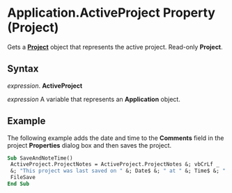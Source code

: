 
# Application.ActiveProject Property (Project)

Gets a  **[Project](855c1ad9-0e84-f274-9e0e-2424e7cab447.md)** object that represents the active project. Read-only **Project**.


## Syntax

 _expression_. **ActiveProject**

 _expression_ A variable that represents an **Application** object.


## Example

The following example adds the date and time to the  **Comments** field in the project **Properties** dialog box and then saves the project.


```vb
Sub SaveAndNoteTime() 
 ActiveProject.ProjectNotes = ActiveProject.ProjectNotes &; vbCrLf _ 
 &; "This project was last saved on " &; Date$ &; " at " &; Time$ &; "." 
 FileSave 
End Sub
```

